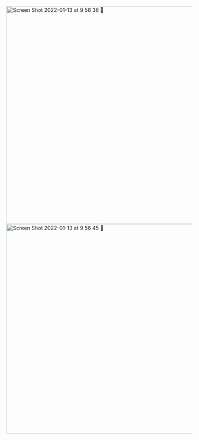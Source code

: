 <img width="588" alt="Screen Shot 2022-01-13 at 9 56 36 🌃" src="https://user-images.githubusercontent.com/17733481/149458963-8b60b707-70e9-4995-87f7-a252ff8e0bd9.png">
<img width="566" alt="Screen Shot 2022-01-13 at 9 56 45 🌃" src="https://user-images.githubusercontent.com/17733481/149458978-f881f8f3-86fc-436f-945f-6107d8090cfd.png">
